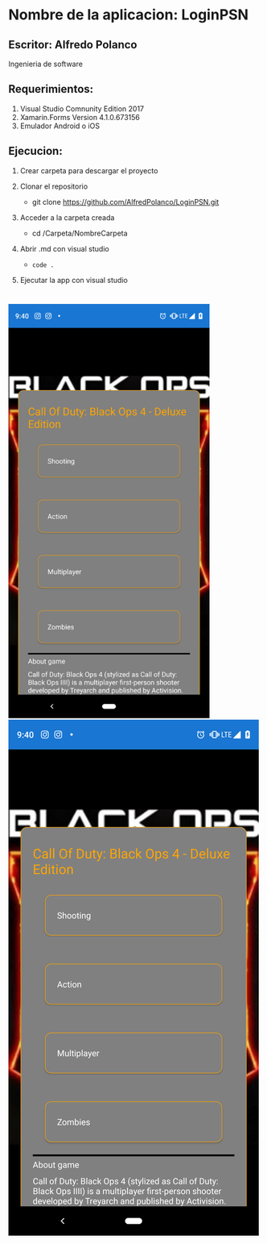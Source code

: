 # Nombre de la aplicacion: LoginPSN


## Escritor: Alfredo Polanco
Ingenieria de software

## Requerimientos:

1. Visual Studio Comnunity Edition 2017
2. Xamarin.Forms Version 4.1.0.673156
3. Emulador Android o iOS

## Ejecucion:

1. Crear carpeta para descargar el proyecto

2. Clonar el repositorio 

    - git clone https://github.com/AlfredPolanco/LoginPSN.git

3. Acceder a la carpeta creada

    - cd /Carpeta/NombreCarpeta

4. Abrir .md con visual studio 

    - `code .`
       
5. Ejecutar la app con visual studio 

    
#

<img src="images/Screenshot_20190822-214011.png" width=400 /> ![](images/Screenshot_20190822-214011.png)
